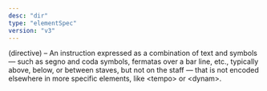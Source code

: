 ```yaml
---
desc: "dir"
type: "elementSpec"
version: "v3"
---
```


(directive) – An instruction expressed as a combination of text and symbols — such
as
segno and coda symbols, fermatas over a bar line, etc., typically above, below, or
between
staves, but not on the staff — that is not encoded elsewhere in more specific elements,
like
&lt;tempo&gt; or &lt;dynam&gt;.